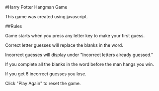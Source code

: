 #Harry Potter Hangman Game

This game was created using javascript.

##Rules

Game starts when you press any letter key to make your first guess.

Correct letter guesses will replace the blanks in the word.

Incorrect guesses will display under "Incorrect letters already guessed." 

If you complete all the blanks in the word before the man hangs you win.

If you get 6 incorrect guesses you lose.

Click "Play Again" to reset the game.


